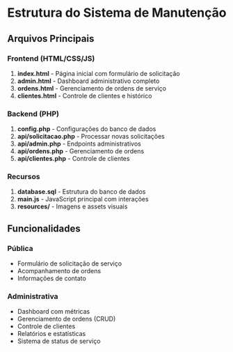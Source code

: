 # Estrutura do Sistema de Manutenção

## Arquivos Principais

### Frontend (HTML/CSS/JS)
1. **index.html** - Página inicial com formulário de solicitação
2. **admin.html** - Dashboard administrativo completo
3. **ordens.html** - Gerenciamento de ordens de serviço
4. **clientes.html** - Controle de clientes e histórico

### Backend (PHP)
1. **config.php** - Configurações do banco de dados
2. **api/solicitacao.php** - Processar novas solicitações
3. **api/admin.php** - Endpoints administrativos
4. **api/ordens.php** - Gerenciamento de ordens
5. **api/clientes.php** - Controle de clientes

### Recursos
1. **database.sql** - Estrutura do banco de dados
2. **main.js** - JavaScript principal com interações
3. **resources/** - Imagens e assets visuais

## Funcionalidades

### Pública
- Formulário de solicitação de serviço
- Acompanhamento de ordens
- Informações de contato

### Administrativa
- Dashboard com métricas
- Gerenciamento de ordens (CRUD)
- Controle de clientes
- Relatórios e estatísticas
- Sistema de status de serviço